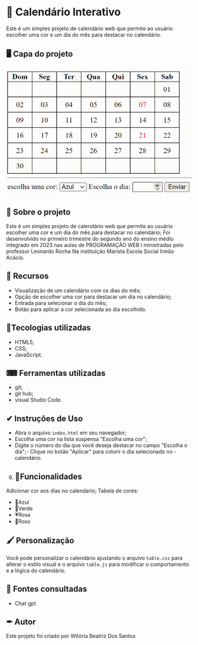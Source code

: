 
# 📆 Calendário Interativo 
Este é um simples projeto de calendário web que permite ao usuário escolher uma cor e um dia do mês para destacar no calendário.

## 🖥️ Capa do projeto
<img src="imgs/Funcionando.gif">

## 📌 Sobre o projeto 
Este é um simples projeto de calendário web que permite ao usuário escolher uma cor e um dia do mês para destacar no calendário;
Foi desenvolvido no primeiro trimestre do segundo ano do ensino médio integrado em 2023 nas aulas de PROGRAMAÇÃO WEB I ministradas pelo professor Leonardo Rocha Na instituição Marista Escola Social Irmão Acácio.

## 📝 Recursos
- Visualização de um calendário com os dias do mês;
- Opção de escolher uma cor para destacar um dia no calendário;
- Entrada para selecionar o dia do mês;
- Botão para aplicar a cor selecionada ao dia escolhido.

## 🤖Tecologias utilizadas
- HTML5;
- CSS;
- JavaScript.

## ⌨ Ferramentas utilizadas
- git; 
- git hub;
- visual Studio Code.
 
## ✔ Instruções de Uso
- Abra o arquivo `index.html` em seu navegador;
- Escolha uma cor na lista suspensa "Escolha uma cor";
- Digite o número do dia que você deseja destacar no campo "Escolha o dia";- Clique no botão "Aplicar" para colorir o dia selecionado no -calendário.
 
6. ## 👾Funcionalidades
Adicionar cor aos dias no calendario;
Tabela de cores:
* 💙Azul
* 💚Verde
* 💗Rosa
* 💜Roxo

## 🖌 Personalização
Você pode personalizar o calendário ajustando o arquivo `table.css` para alterar o estilo visual e o arquivo `table.js` para modificar o comportamento e a lógica do calendário.

## 🔗 Fontes consultadas
* Chat gpt

## ✒ Autor
Este projeto foi criado por Witória Beatriz Dos Santos
